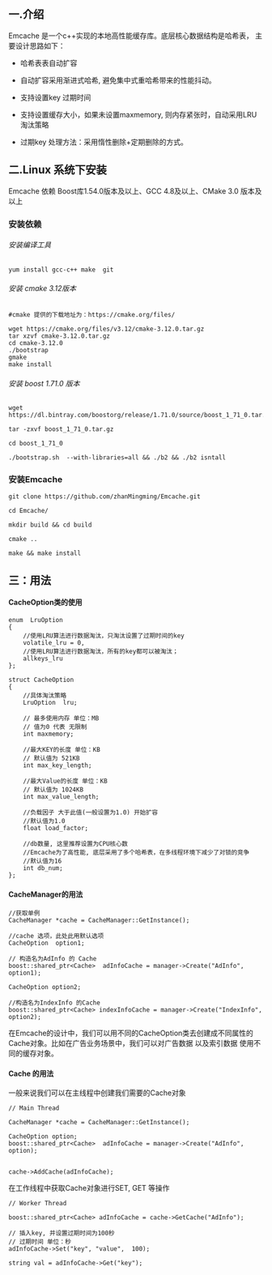 ## 一.介绍
Emcache 是一个c++实现的本地高性能缓存库。底层核心数据结构是哈希表，
主要设计思路如下：

- 哈希表表自动扩容

- 自动扩容采用渐进式哈希, 避免集中式重哈希带来的性能抖动。

- 支持设置key 过期时间

- 支持设置缓存大小，如果未设置maxmemory, 则内存紧张时，自动采用LRU淘汰策略

- 过期key 处理方法：采用惰性删除+定期删除的方式。


## 二.Linux 系统下安装

Emcache 依赖 Boost库1.54.0版本及以上、GCC 4.8及以上、CMake 3.0 版本及以上

### 安装依赖


###### 安装编译工具
```
yum install gcc-c++ make  git 

```

###### 安装 cmake 3.12版本

```
#cmake 提供的下载地址为：https://cmake.org/files/

wget https://cmake.org/files/v3.12/cmake-3.12.0.tar.gz
tar xzvf cmake-3.12.0.tar.gz
cd cmake-3.12.0
./bootstrap
gmake
make install

```
###### 安装 boost 1.71.0 版本
```
wget https://dl.bintray.com/boostorg/release/1.71.0/source/boost_1_71_0.tar.gz

tar -zxvf boost_1_71_0.tar.gz

cd boost_1_71_0 

./bootstrap.sh  --with-libraries=all && ./b2 && ./b2 isntall

```

### 安装Emcache

```
git clone https://github.com/zhanMingming/Emcache.git

cd Emcache/

mkdir build && cd build

cmake ..

make && make install

```

## 三：用法

#### CacheOption类的使用
```
enum  LruOption
{
    //使用LRU算法进行数据淘汰，只淘汰设置了过期时间的key
    volatile_lru = 0,
    //使用LRU算法进行数据淘汰，所有的key都可以被淘汰；
    allkeys_lru
};
    
struct CacheOption
{
    //具体淘汰策略
    LruOption  lru;
        
    // 最多使用内存 单位：MB
    // 值为0 代表 无限制
    int maxmemory;

    //最大KEY的长度 单位：KB
    // 默认值为 521KB
    int max_key_length;

    //最大Value的长度 单位：KB
    // 默认值为 1024KB
    int max_value_length;

    //负载因子 大于此值(一般设置为1.0) 开始扩容
    //默认值为1.0
    float load_factor;

    //db数量, 这里推荐设置为CPU核心数
    //Emcache为了高性能, 底层采用了多个哈希表，在多线程环境下减少了对锁的竞争
    //默认值为16
    int db_num;
};

```

#### CacheManager的用法

```
//获取单例
CacheManager *cache = CacheManager::GetInstance();

//cache 选项，此处此用默认选项
CacheOption  option1;

// 构造名为AdInfo 的 Cache
boost::shared_ptr<Cache>  adInfoCache = manager->Create("AdInfo", option1);

CacheOption option2;

//构造名为IndexInfo 的Cache
boost::shared_ptr<Cache> indexInfoCache = manager->Create("IndexInfo", option2);
```
在Emcache的设计中，我们可以用不同的CacheOption类去创建成不同属性的Cache对象。比如在广告业务场景中，我们可以对广告数据 以及索引数据 使用不同的缓存对象。


#### Cache 的用法
一般来说我们可以在主线程中创建我们需要的Cache对象
```
// Main Thread

CacheManager *cache = CacheManager::GetInstance();

CacheOption option;
boost::shared_ptr<Cache>  adInfoCache = manager->Create("AdInfo", option);


cache->AddCache(adInfoCache);

```

在工作线程中获取Cache对象进行SET, GET 等操作

```
// Worker Thread

boost::shared_ptr<Cache> adInfoCache = cache->GetCache("AdInfo");

// 插入key, 并设置过期时间为100秒
// 过期时间 单位：秒
adInfoCache->Set("key", "value",  100);

string val = adInfoCache->Get("key");

```

